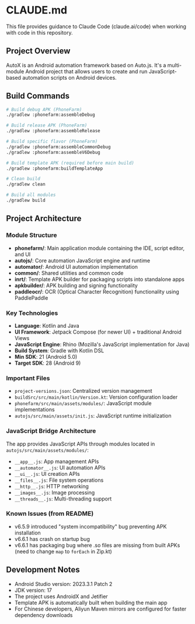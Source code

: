 # CLAUDE.md

This file provides guidance to Claude Code (claude.ai/code) when working with code in this repository.

## Project Overview

AutoX is an Android automation framework based on Auto.js. It's a multi-module Android project that allows users to create and run JavaScript-based automation scripts on Android devices.

## Build Commands

```bash
# Build debug APK (PhoneFarm)
./gradlew :phonefarm:assembleDebug

# Build release APK (PhoneFarm)
./gradlew :phonefarm:assembleRelease

# Build specific flavor (PhoneFarm)
./gradlew :phonefarm:assembleCommonDebug
./gradlew :phonefarm:assembleV6Debug

# Build template APK (required before main build)
./gradlew :phonefarm:buildTemplateApp

# Clean build
./gradlew clean

# Build all modules
./gradlew build
```

## Project Architecture

### Module Structure

- **phonefarm/**: Main application module containing the IDE, script editor, and UI
- **autojs/**: Core automation JavaScript engine and runtime
- **automator/**: Android UI automation implementation
- **common/**: Shared utilities and common code
- **inrt/**: Template APK builder for packaging scripts into standalone apps
- **apkbuilder/**: APK building and signing functionality
- **paddleocr/**: OCR (Optical Character Recognition) functionality using PaddlePaddle

### Key Technologies

- **Language**: Kotlin and Java
- **UI Framework**: Jetpack Compose (for newer UI) + traditional Android Views
- **JavaScript Engine**: Rhino (Mozilla's JavaScript implementation for Java)
- **Build System**: Gradle with Kotlin DSL
- **Min SDK**: 21 (Android 5.0)
- **Target SDK**: 28 (Android 9)

### Important Files

- `project-versions.json`: Centralized version management
- `buildSrc/src/main/kotlin/Version.kt`: Version configuration loader
- `phonefarm/src/main/assets/modules/`: JavaScript module implementations
- `autojs/src/main/assets/init.js`: JavaScript runtime initialization

### JavaScript Bridge Architecture

The app provides JavaScript APIs through modules located in `autojs/src/main/assets/modules/`:
- `__app__.js`: App management APIs
- `__automator__.js`: UI automation APIs
- `__ui__.js`: UI creation APIs
- `__files__.js`: File system operations
- `__http__.js`: HTTP networking
- `__images__.js`: Image processing
- `__threads__.js`: Multi-threading support

### Known Issues (from README)

- v6.5.9 introduced "system incompatibility" bug preventing APK installation
- v6.6.1 has crash on startup bug
- v6.6.1 has packaging bug where .so files are missing from built APKs (need to change `map` to `forEach` in Zip.kt)

## Development Notes

- Android Studio version: 2023.3.1 Patch 2
- JDK version: 17
- The project uses AndroidX and Jetifier
- Template APK is automatically built when building the main app
- For Chinese developers, Aliyun Maven mirrors are configured for faster dependency downloads